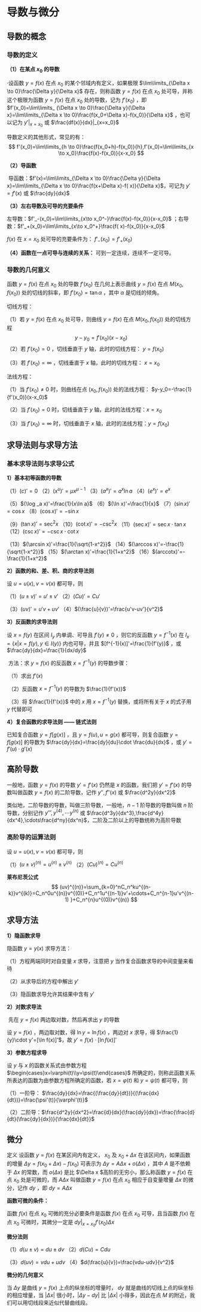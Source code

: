 # 导数与微分

## 导数的概念

### 导数的定义

**（1）在某点 $x_0$ 的导数**

·设函数 $y=f(x)$ 在点 $x_0$ 的某个邻域内有定义，如果极限 $\lim\limits_{\Delta x \to 0}\frac{\Delta y}{\Delta x}$ 存在，则称函数
$y=f(x)$ 在点 $x_0$ 处可导，并称这个极限为函数 $y=f(x)$ 在点 $x_0$ 处的导数，记为 $f'(x_0)$ ，即 $f'(x_0)=\lim\limits_
{\Delta x \to 0}\frac{\Delta y}{\Delta x}=\lim\limits_{\Delta x \to 0}\frac{f(x_0+\Delta x)-f(x_0)}{\Delta x}$ ，也可以记为
$y'|_{x=x_0}$ 或 $\frac{df(x)}{dx}|_{x=x_0}$

导数定义的其他形式，常见的有：
$$
f'(x_0)=\lim\limits_{h \to 0}\frac{f(x_0+h)-f(x_0)}{h},f'(x_0)=\lim\limits_{x \to x_0}\frac{f(x)-f(x_0)}{x-x_0}
$$

**（2）导函数**

​ 导函数：$f'(x)=\lim\limits_{\Delta x \to 0}\frac{\Delta y}{\Delta x}=\lim\limits_{\Delta x \to 0}\frac{f(x+\Delta x)-f(
x)}{\Delta x}$，可记为 $y'=f'(x)$ 或 $\frac{dy}{dx}$

**（3）左右导数及可导的充要条件**

左导数：$f'_-(x_0)=\lim\limits_{x\to x_0^-}\frac{f(x)-f(x_0)}{x-x_0}$ ；右导数：$f'_+(x_0)=\lim\limits_{x\to x_0^+}\frac{f(
x)-f(x_0)}{x-x_0}$

$f(x)$ 在 $x=x_0$ 处可导的充要条件为： $f'_-(x_0)=f'_+(x_0)$

**（4）函数在一点可导与连续的关系：** 可到一定连续，连续不一定可导。

### 导数的几何意义

函数 $y=f(x)$ 在点 $x_0$ 处的导数 $f'(x_0)$ 在几何上表示曲线 $y=f(x)$ 在点 $M(x_0,f(x_0))$ 处的切线的斜率，即 $f'(x_0)
=\tan \alpha$ ，其中 $\alpha$ 是切线的倾角。

切线方程：

（1）若 $y=f(x)$ 在点 $x_0$ 处可导，则曲线 $y=f(x)$ 在点 $M(x_0,f(x_0))$ 处的切线方程
$$
y-y_0=f'(x_0)(x-x_0)
$$
（2）若 $f'(x_0)=0$ ，切线垂直于 $y$ 轴，此时的切线方程： $y=f(x_0)$

（3）若 $f'(x_0)=\infty$ ，切线垂直于 $x$ 轴，此时的切线方程： $x=x_0$

法线方程：

（1）当 $f'(x_0)\ne 0$ 时，则曲线在点 $(x_0,f(x_0))$ 处的法线方程： $y-y_0=-\frac{1}{f'(x_0)}(x-x_0)$

（2）当 $f'(x_0)= 0$ 时，切线垂直于 $y$ 轴，此时的法线方程：$x=x_0$

（3）当 $f'(x_0)= \infty$ 时，切线垂直于 $x$ 轴，此时的法线方程：$y=f(x_0)$

## 求导法则与求导方法

### 基本求导法则与求导公式

**1）基本初等函数的导数**

（1）$(c)'=0$ （2）$(x^u)'=\mu x^{\mu -1}$ （3）$(a^x)'=a^x\ln a$ （4）$(e^x)'=e^x$

（5）$(\log _a x)'=\frac{1}{x\ln a}$ （6）$(\ln x)'=\frac{1}{x}$ （7）$(\sin x)'=\cos x$ （8）$(\cos x)'=-\sin x$

（9）$(\tan x)'=\sec ^2 x$ （10）$(\cot x)'=-\csc ^2 x$ （11）$(\sec x)'=\sec x \cdot \tan x$ （12）$(\csc x)'=-\csc x \cdot
\cot x$

（13）$(\arcsin x)'=\frac{1}{\sqrt{1-x^2}}$ （14）$(\arccos x)'=-\frac{1}{\sqrt{1-x^2}}$ （15）$(\arctan x)'=\frac{1}{1+x^2}$
（16）$(arccotx)'=-\frac{1}{1+x^2}$

**2）函数的和、差、积、商的求导法则**

设 $u=u(x),v=v(x)$ 都可导，则

（1）$(u \pm v)'=u' \pm v'$ （2）$(Cu)'=Cu'$

（3）$(uv)'=u'v+uv'$ （4）$(\frac{u}{v})'=\frac{u'v-uv'}{v^2}$

**3）反函数的求导法则**

设 $x=f(y)$ 在区间 $I_y$ 内单调、可导且 $f'(y)\ne 0$ ，则它的反函数 $y=f^{-1}(x)$ 在 $I_x =\{x|x=f(y),y\in I(y)\}$
内也可导，并且 $[f^{-1}(x)]'=\frac{1}{f'(y)}$ ，或 $\frac{dy}{dx}=\frac{1}{dx/dy}$

​ 方法：求 $y=f(x)$ 的反函数 $x=f^{-1}(y)$ 的导数步骤：

​ （1）求出 $f'(x)$

​ （2）反函数 $x=f^{-1}(y)$ 的导数为 $\frac{1}{f'(x)}$

​ （3）将 $\frac{1}{f'(x)}$ 中的 $x$ 用 $x=f^{-1}(y)$ 替换，或将所有关于 $x$ 的式子用 $y$ 代替即可

**4）复合函数的求导法则 —— 链式法则**

已知复合函数 $y=f[g(x)]$ ，且 $y=f(u),u=g(x)$ 都可导，则复合函数 $y=f[g(x)]$ 的导数为 $\frac{dy}{dx}=\frac{dy}{du}\cdot
\frac{du}{dx}$ ，或 $y'=f'(u)\cdot g'(x)$

## 高阶导数

一般地，函数 $y=f(x)$ 的导数 $y'=f'(x)$ 仍然是 $x$ 的函数，我们把 $y'=f'(x)$ 的导数叫做函数 $y=f(x)$ 的二阶导数，记作 $y''
,f''(x)$ 或 $\frac{d^2y}{dx^2}$

类似地，二阶导数的导数，叫做三阶导数，一般地，$n-1$ 阶导数的导数叫做 $n$ 阶导数，分别记作 $y''',y^{(4)},\cdots y^{(n)}$ 或
$\frac{d^3y}{dx^3},\frac{d^4y}{dx^4},\cdots\frac{d^ny}{dx^n}$，二阶及二阶以上的导数统称为高阶导数

### 高阶导的运算法则

设 $u=u(x),v=v(x)$ 都可导，则

（1）$(u \pm v)^{(n)}=u^{(n)} \pm v^{(n)}$ （2）$(Cu)^{(n)}=Cu^{(n)}$

**莱布尼茨公式**
$$
(uv)^{(n)}=\sum_{k=0}^nC_n^ku^{(n-k)}v^{(k)}=C_n^0u^{(n)}v^{(0)}+C_n^1u^{(n-1)}v'+\cdots+C_n^{n-1}u'v^{(n-1)
}+C_n^{n}u^{(0)}v^{(n)}
$$

## 求导方法

**1）隐函数求导**

隐函数 $y=y(x)$ 求导方法：

（1）方程两端同时对自变量 $x$ 求导，注意把 $y$ 当作复合函数求导的中间变量来看待

（2）从求导后的方程中解出 $y'$

（3）隐函数求导允许其结果中含有 $y'$

**2）对数求导法**

​ 先在 $y=f(x)$ 两边取对数，然后再求出 $y$ 的导数

设 $y=f(x)$ ，两边取对数，得 $\ln y=\ln f(x)$ ，两边对 $x$ 求导，得 $\frac{1}{y}\cdot y'=[\ln f(x)]'$，故 $y'=f(x)
\cdot [\ln f(x)]'$

**3）参数方程求导**

设 $y$ 与 $x$ 的函数关系式由参数方程 $\begin{cases}x=\varphi(t)\\y=\psi(t)\end{cases}$ 所确定的，则称此函数关系所表达的函数为由参数方程所确定的函数，若
$x=\varphi(t)$ 和 $y=\psi(t)$ 都可导，则

（1）一阶导： $\frac{dy}{dx}=\frac{(\frac{dy}{dt})}{(\frac{dx}{dt})}=\frac{\psi'(t)}{\varphi'(t)}$

（2）二阶导：$\frac{d^2y}{dx^2}=\frac{d}{dx}(\frac{dy}{dx})=\frac{\frac{d}{dt}(\frac{dy}{dx})}{\frac{dx}{dt}}$

## 微分

定义 设函数 $y=f(x)$ 在某区间内有定义， $x_0$ 及 $x_0+\Delta x$ 在该区间内，如果函数的增量 $\Delta y = f(x_0+\Delta x)-f(
x_0)$ 可表示为 $\Delta y = A\Delta x + o(\Delta x)$ ，其中 $A$ 是不依赖于 $\Delta x$ 的常数，而 $o(\Delta x)$ 是比 $\Delta
x $高阶的无穷小，那么称函数 $y=f(x)$ 在点 $x_0$ 处是可微的，而 $A\Delta x$ 叫做函数 $y=f(x)$ 在点 $x_0$ 相应于自变量增量
$\Delta x$ 的微分，记作 $dy$ ，即 $dy=A\Delta x$

**函数可微的条件：**

函数 $f(x)$ 在点 $x_0$ 可微的充分必要条件是函数 $f(x)$ 在点 $x_0$ 可导，且当函数 $f(x)$ 在点 $x_0$ 可微时，其微分一定是
$dy|_{x=x_0}f'(x_0)\Delta x$

**微分法则**

（1）$d(u \pm v)=du \pm dv$ （2）$d(Cu)=Cdu$

（3）$d(uv)=vdu+udv$ （4）$d(\frac{u}{v})=\frac{vdu-udv}{v^2}$

**微分的几何意义**

当 $\Delta y$ 是曲线 $y=f(x)$ 上点的纵坐标的增量时， $dy$ 就是曲线的切线上点的纵坐标的相应增量，当 $|\Delta x|$
很小时，$|\Delta y -dy|$ 比 $|\Delta x|$ 小得多，因此在点 $M$ 的附近，我们可以用切线段来近似代替曲线段。

